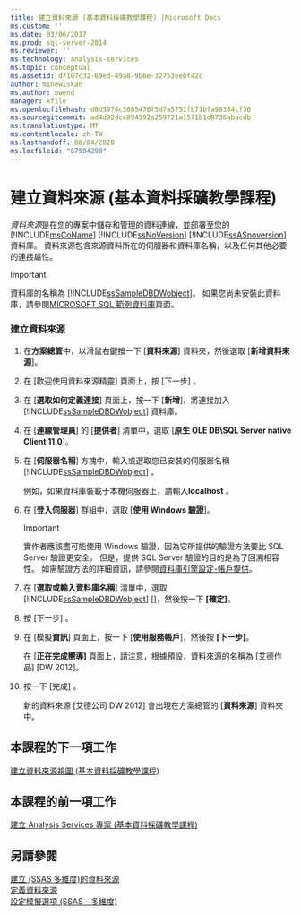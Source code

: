```yaml
---
title: 建立資料來源 (基本資料採礦教學課程) |Microsoft Docs
ms.custom: ''
ms.date: 03/06/2017
ms.prod: sql-server-2014
ms.reviewer: ''
ms.technology: analysis-services
ms.topic: conceptual
ms.assetid: d7107c32-69ed-49a8-9b6e-32753eebf42c
author: minewiskan
ms.author: owend
manager: kfile
ms.openlocfilehash: d8d5974c3685476f5d7a5751fb71bfa98384cf36
ms.sourcegitcommit: ad4d92dce894592a259721a1571b1d8736abacdb
ms.translationtype: MT
ms.contentlocale: zh-TW
ms.lasthandoff: 08/04/2020
ms.locfileid: "87594290"
---
```

# <a name="creating-a-data-source-basic-data-mining-tutorial"></a>建立資料來源 (基本資料採礦教學課程)
  *資料來源*是在您的專案中儲存和管理的資料連線，並部署至您的 [!INCLUDE[msCoName](../includes/msconame-md.md)] [!INCLUDE[ssNoVersion](../includes/ssnoversion-md.md)] [!INCLUDE[ssASnoversion](../includes/ssasnoversion-md.md)] 資料庫。 資料來源包含來源資料所在的伺服器和資料庫名稱，以及任何其他必要的連接屬性。  
  
> [!IMPORTANT]  
>  資料庫的名稱為 [!INCLUDE[ssSampleDBDWobject](../includes/sssampledbdwobject-md.md)]。 如果您尚未安裝此資料庫，請參閱[MICROSOFT SQL 範例資料庫](https://go.microsoft.com/fwlink/?LinkId=88417)頁面。  
  
### <a name="to-create-a-data-source"></a>建立資料來源  
  
1.  在**方案總管**中，以滑鼠右鍵按一下 [**資料來源**] 資料夾，然後選取 [**新增資料來源**]。  
  
2.  在 [歡迎使用資料來源精靈]  頁面上，按 [下一步] 。  
  
3.  在 [**選取如何定義連接**] 頁面上，按一下 [**新增**]，將連接加入 [!INCLUDE[ssSampleDBDWobject](../includes/sssampledbdwobject-md.md)] 資料庫。  
  
4.  在 [**連線管理員**] 的 [**提供者**] 清單中，選取 [**原生 OLE DB\SQL Server native Client 11.0**]。  
  
5.  在 [**伺服器名稱**] 方塊中，輸入或選取您已安裝的伺服器名稱 [!INCLUDE[ssSampleDBDWobject](../includes/sssampledbdwobject-md.md)] 。  
  
     例如，如果資料庫裝載于本機伺服器上，請輸入**localhost** 。  
  
6.  在 [**登入伺服器**] 群組中，選取 [**使用 Windows 驗證**]。  
  
    > [!IMPORTANT]  
    >  實作者應該盡可能使用 Windows 驗證，因為它所提供的驗證方法要比 SQL Server 驗證更安全。 但是，提供 SQL Server 驗證的目的是為了回溯相容性。 如需驗證方法的詳細資訊，請參閱[資料庫引擎設定-帳戶提供](../../2014/sql-server/install/database-engine-configuration-account-provisioning.md)。  
  
7.  在 [**選取或輸入資料庫名稱**] 清單中，選取 [!INCLUDE[ssSampleDBDWobject](../includes/sssampledbdwobject-md.md)] []，然後按一下 **[確定]**。  
  
8.  按 [下一步] 。  
  
9. 在 [模擬**資訊**] 頁面上，按一下 [**使用服務帳戶**]，然後按 **[下一步]**。  
  
     在 [**正在完成嚮導]** 頁面上，請注意，根據預設，資料來源的名稱為 [艾德作品] [DW 2012]。  
  
10. 按一下 [完成] 。  
  
     新的資料來源 [艾德公司 DW 2012] 會出現在方案總管的 [**資料來源**] 資料夾中。  
  
## <a name="next-task-in-lesson"></a>本課程的下一項工作  
 [建立資料來源視圖 &#40;基本資料採礦教學課程&#41;](../../2014/tutorials/creating-a-data-source-view-basic-data-mining-tutorial.md)  
  
## <a name="previous-task-in-lesson"></a>本課程的前一項工作  
 [建立 Analysis Services 專案 &#40;基本資料採礦教學課程&#41;](../../2014/tutorials/creating-an-analysis-services-project-basic-data-mining-tutorial.md)  
  
## <a name="see-also"></a>另請參閱  
 [建立 &#40;SSAS 多維度&#41;的資料來源](https://docs.microsoft.com/analysis-services/multidimensional-models/create-a-data-source-ssas-multidimensional)   
 [定義資料來源](../analysis-services/lesson-1-2-defining-a-data-source.md)   
 [設定模擬選項 &#40;SSAS - 多維度&#41;](https://docs.microsoft.com/analysis-services/multidimensional-models/set-impersonation-options-ssas-multidimensional)  
  
  
